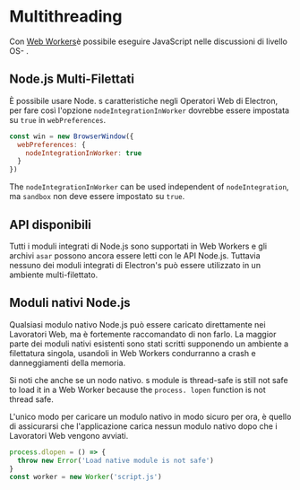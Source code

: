 # Multithreading

Con [Web Workers](https://developer.mozilla.org/en/docs/Web/API/Web_Workers_API/Using_web_workers)è possibile eseguire JavaScript nelle discussioni di livello OS- .

## Node.js Multi-Filettati

È possibile usare Node. s caratteristiche negli Operatori Web di Electron, per fare così l'opzione `nodeIntegrationInWorker` dovrebbe essere impostata su `true` in `webPreferences`.

```javascript
const win = new BrowserWindow({
  webPreferences: {
    nodeIntegrationInWorker: true
  }
})
```

The `nodeIntegrationInWorker` can be used independent of `nodeIntegration`, ma `sandbox` non deve essere impostato su `true`.

## API disponibili

Tutti i moduli integrati di Node.js sono supportati in Web Workers e gli archivi `asar` possono ancora essere letti con le API Node.js. Tuttavia nessuno dei moduli integrati di Electron's può essere utilizzato in un ambiente multi-filettato.

## Moduli nativi Node.js

Qualsiasi modulo nativo Node.js può essere caricato direttamente nei Lavoratori Web, ma è fortemente raccomandato di non farlo. La maggior parte dei moduli nativi esistenti sono stati scritti supponendo un ambiente a filettatura singola, usandoli in Web Workers condurranno a crash e danneggiamenti della memoria.

Si noti che anche se un nodo nativo. s module is thread-safe is still not safe to load it in a Web Worker because the `process. lopen` function is not thread safe.

L'unico modo per caricare un modulo nativo in modo sicuro per ora, è quello di assicurarsi che l'applicazione carica nessun modulo nativo dopo che i Lavoratori Web vengono avviati.

```javascript
process.dlopen = () => {
  throw new Error('Load native module is not safe')
}
const worker = new Worker('script.js')
```

